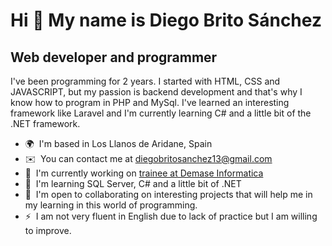 Hi 👋 My name is Diego Brito Sánchez
====================================

Web developer and programmer
----------------------------

I've been programming for 2 years. I started with HTML, CSS and JAVASCRIPT, but my passion is backend development and that's why I know how to program in PHP and MySql. 
I've learned an interesting framework like Laravel and I'm currently learning C# and a little bit of the .NET framework. 

*   🌍  I'm based in Los Llanos de Aridane, Spain
*   ✉️  You can contact me at [diegobritosanchez13@gmail.com](mailto:diegobritosanchez13@gmail.com)
*   🚀  I'm currently working on [trainee at Demase Informatica](http://www.facebook.com/demaseinformatica/)
*   🧠  I'm learning SQL Server, C# and a little bit of .NET
*   🤝  I'm open to collaborating on interesting projects that will help me in my learning in this world of programming.
*   ⚡  I am not very fluent in English due to lack of practice but I am willing to improve.
